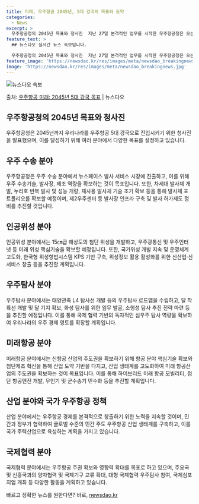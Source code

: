 ```yaml
---
title: 미래, 우주항공 2045년, 5대 강국의 목표와 도약
categories:
  - News
excerpt: >
  우주항공청의 2045년 목표와 청사진  지난 27일 본격적인 업무를 시작한 우주항공청은 오는 2045년까지 …
feature_text: >
  ## 뉴스다오 실시간 뉴스 속보입니다.

  우주항공청의 2045년 목표와 청사진  지난 27일 본격적인 업무를 시작한 우주항공청은 오는 2045년까지 …
feature_image: 'https://newsdao.kr/res/images/meta/newsdao_breakingnews.jpg'
image: 'https://newsdao.kr/res/images/meta/newsdao_breakingnews.jpg'
---
```


![뉴스다오 속보](https://newsdao.kr/res/images/meta/newsdao_breakingnews.jpg)

<p>출처: <a href="https://newsdao.kr/3979" rel="dofollow">우주항공 미래: 2045년 5대 강국 목표</a> | 뉴스다오</p>

<h2 data-ke-size="size26">우주항공청의 2045년 목표와 청사진</h2>
우주항공청은 2045년까지 우리나라를 우주항공 5대 강국으로 진입시키기 위한 청사진을 발표했으며, 이를 달성하기 위해 여러 분야에서 다양한 목표를 설정하고 있습니다.

<h2 data-ke-size="size26">우주 수송 분야</h2>
우주항공청은 우주 수송 분야에서 뉴스페이스 발사 서비스 시장에 진출하고, 이를 위해 우주 수송기술, 발사장, 제조 역량을 확보하는 것이 목표입니다. 또한, 차세대 발사체 개발, 누리호 반복 발사 및 성능 개량, 재사용 발사체 기술 조기 확보 등을 통해 발사체 포트폴리오를 확보할 예정이며, 제2우주센터 등 발사장 인프라 구축 및 발사 허가제도 정비를 추진할 것입니다.

<h2 data-ke-size="size26">인공위성 분야</h2>
인공위성 분야에서는 15㎝급 해상도의 첨단 위성을 개발하고, 우주광통신 및 우주인터넷 등 미래 위성 핵심기술을 확보할 예정입니다. 또한, 국가위성 개발 지속 및 운영체계 고도화, 한국형 위성항법시스템 KPS 기반 구축, 위성정보 활용 활성화를 위한 신산업·신서비스 창출 등을 추진할 계획입니다.

<h2 data-ke-size="size26">우주탐사 분야</h2>
우주탐사 분야에서는 태양관측 L4 탐사선 개발 등의 우주탐사 로드맵을 수립하고, 달 착륙선 개발 및 달 기지 확보, 화성 탐사를 위한 임무 발굴, 소행성 탐사 추진 전략 마련 등을 추진할 예정입니다. 이를 통해 국제 협력 기반의 독자적인 심우주 탐사 역량을 확보하여 우리나라의 우주 경제 영토를 확장할 계획입니다.

<h2 data-ke-size="size26">미래항공 분야</h2>
미래항공 분야에서는 신항공 산업의 주도권을 확보하기 위해 항공 분야 핵심기술 확보와 첨단제조 혁신을 통해 산업 도약 기반을 다지고, 산업 생태계를 고도화하여 미래 항공산업의 주도권을 확보하는 것이 목표입니다. 이를 통해 하이브리드 미래 항공 모빌리티, 첨단 항공엔진 개발, 무인기 및 군수송기 민수화 등을 추진할 계획입니다.

<h2 data-ke-size="size26">산업 분야와 국가 우주항공 정책</h2>
산업 분야에서는 우주항공 경제를 본격적으로 창출하기 위한 노력을 지속할 것이며, 민간과 정부가 협력하여 글로벌 수준의 민간 주도 우주항공 산업 생태계를 구축하고, 이를 국가 주력산업으로 육성하는 계획을 가지고 있습니다.

<h2 data-ke-size="size26">국제협력 분야</h2>
국제협력 분야에서는 우주항공 주권 확보와 영향력 확대를 목표로 하고 있으며, 주요국 및 신흥국과의 양자협력 및 국제기구 교류 확대, 대형 국제협력 우주탐사 참여, 국제심포지엄 개최 등 다양한 활동을 계획하고 있습니다. 

빠르고 정확한 뉴스를 원한다면? 바로, <a href="https://newsdao.kr" rel="dofollow">newsdao.kr</a>


